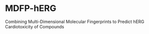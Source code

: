 # MDFP-hERG
Combining Multi-Dimensional Molecular Fingerprints to Predict hERG Cardiotoxicity of Compounds
